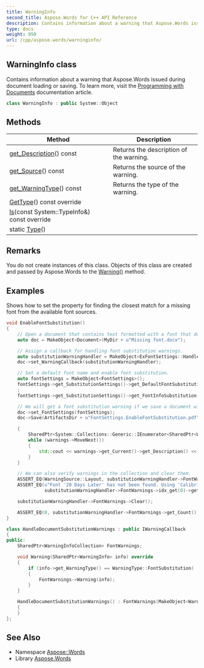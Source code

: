 ```yaml
---
title: WarningInfo
second_title: Aspose.Words for C++ API Reference
description: Contains information about a warning that Aspose.Words issued during document loading or saving. To learn more, visit the  documentation article.
type: docs
weight: 950
url: /cpp/aspose.words/warninginfo/
---
```

## WarningInfo class


Contains information about a warning that Aspose.Words issued during document loading or saving. To learn more, visit the [Programming with Documents](https://docs.aspose.com/words/cpp/programming-with-documents/) documentation article.

```cpp
class WarningInfo : public System::Object
```

## Methods

| Method | Description |
| --- | --- |
| [get_Description](./get_description/)() const | Returns the description of the warning. |
| [get_Source](./get_source/)() const | Returns the source of the warning. |
| [get_WarningType](./get_warningtype/)() const | Returns the type of the warning. |
| [GetType](./gettype/)() const override |  |
| [Is](./is/)(const System::TypeInfo\&) const override |  |
| static [Type](./type/)() |  |
## Remarks


You do not create instances of this class. Objects of this class are created and passed by Aspose.Words to the [Warning()](../iwarningcallback/warning/) method.

## Examples



Shows how to set the property for finding the closest match for a missing font from the available font sources. 
```cpp
void EnableFontSubstitution()
{
    // Open a document that contains text formatted with a font that does not exist in any of our font sources.
    auto doc = MakeObject<Document>(MyDir + u"Missing font.docx");

    // Assign a callback for handling font substitution warnings.
    auto substitutionWarningHandler = MakeObject<ExFontSettings::HandleDocumentSubstitutionWarnings>();
    doc->set_WarningCallback(substitutionWarningHandler);

    // Set a default font name and enable font substitution.
    auto fontSettings = MakeObject<FontSettings>();
    fontSettings->get_SubstitutionSettings()->get_DefaultFontSubstitution()->set_DefaultFontName(u"Arial");
    ;
    fontSettings->get_SubstitutionSettings()->get_FontInfoSubstitution()->set_Enabled(true);

    // We will get a font substitution warning if we save a document with a missing font.
    doc->set_FontSettings(fontSettings);
    doc->Save(ArtifactsDir + u"FontSettings.EnableFontSubstitution.pdf");

    {
        SharedPtr<System::Collections::Generic::IEnumerator<SharedPtr<WarningInfo>>> warnings = substitutionWarningHandler->FontWarnings->GetEnumerator();
        while (warnings->MoveNext())
        {
            std::cout << warnings->get_Current()->get_Description() << std::endl;
        }
    }

    // We can also verify warnings in the collection and clear them.
    ASSERT_EQ(WarningSource::Layout, substitutionWarningHandler->FontWarnings->idx_get(0)->get_Source());
    ASSERT_EQ(u"Font '28 Days Later' has not been found. Using 'Calibri' font instead. Reason: alternative name from document.",
              substitutionWarningHandler->FontWarnings->idx_get(0)->get_Description());

    substitutionWarningHandler->FontWarnings->Clear();

    ASSERT_EQ(0, substitutionWarningHandler->FontWarnings->get_Count());
}

class HandleDocumentSubstitutionWarnings : public IWarningCallback
{
public:
    SharedPtr<WarningInfoCollection> FontWarnings;

    void Warning(SharedPtr<WarningInfo> info) override
    {
        if (info->get_WarningType() == WarningType::FontSubstitution)
        {
            FontWarnings->Warning(info);
        }
    }

    HandleDocumentSubstitutionWarnings() : FontWarnings(MakeObject<WarningInfoCollection>())
    {
    }
};
```

## See Also

* Namespace [Aspose::Words](../)
* Library [Aspose.Words](../../)

